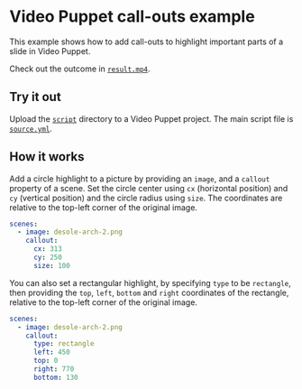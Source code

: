 # Video Puppet call-outs example 

This example shows how to add call-outs to highlight important parts of a slide in Video Puppet. 

Check out the outcome in [`result.mp4`](result.mp4).

## Try it out

Upload the [`script`](script) directory to a Video Puppet project. The main script file is [`source.yml`](script/source.yml).

## How it works

Add a circle highlight to a picture by providing an `image`, and a `callout` property of a scene. Set the circle center using `cx` (horizontal position) and `cy` (vertical position) and the circle radius using `size`. The coordinates are relative to the top-left corner of the original image.

```yaml
scenes:
  - image: desole-arch-2.png
    callout:
      cx: 313
      cy: 250
      size: 100

```

You can also set a rectangular highlight, by specifying `type` to be `rectangle`, then providing the `top`, `left`, `bottom` and `right` coordinates of the rectangle, relative to the top-left corner of the original image.

```yaml
scenes:
  - image: desole-arch-2.png
    callout:
      type: rectangle
      left: 450
      top: 0
      right: 770
      bottom: 130
```

